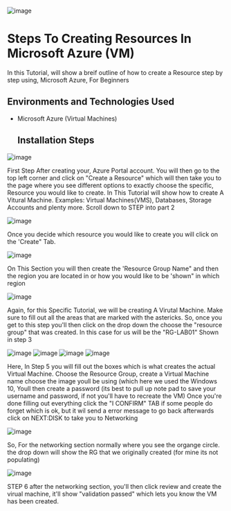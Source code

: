 


![image](https://github.com/TyeshayeC/Practical-Exam-/assets/170483282/00ad1457-1209-429d-9f23-9fc933b2f189)

# Steps To Creating Resources In Microsoft Azure (VM)

In this Tutorial, will show a breif outline of how to create a Resource step by step using, Microsoft Azure, For Beginners 











<h2>Environments and Technologies Used</h2>

- Microsoft Azure (Virtual Machines)

  <h2>Installation Steps</h2>

![image](https://github.com/TyeshayeC/Practical-Exam-/assets/170483282/d41b39b9-78f4-420e-9aae-30fca648f5b5)

 First Step After creating your, Azure Portal account. You will then go to the top left corner and click on "Create a Resource" which will 
 then take you to the page where you see different options to exactly choose the specific, Resource you would like to create. In This Tutorial will show how to create A Vitural Machine.
 Examples: Virtual Machines(VMS), Databases, Storage Accounts and plenty more. Scroll down to STEP into part 2




![image](https://github.com/TyeshayeC/Practical-Exam-/assets/170483282/53b6ba3e-9087-472a-be3c-37a8a711199a)

Once you decide which resource you would like to create you will click on the 'Create" Tab.



![image](https://github.com/TyeshayeC/Practical-Exam-/assets/170483282/71190890-e576-4e97-bced-73d871202f97)

On This Section you will then create the 'Resource Group Name" and then the region you are located in or how you would like to be 'shown" in which region 





![image](https://github.com/TyeshayeC/Practical-Exam-/assets/170483282/7883a81d-5db6-41b7-b010-294ca8e920fb)

Again, for this Specific Tutorial, we will be creating A Virutal Machine. Make sure to fill out all the areas that are marked with the astericks. So, once you get to this step
you'll then click on the drop down the choose the "resource group" that was created. In this case for us will be the "RG-LAB01" Shown in step 3


![image](https://github.com/TyeshayeC/Practical-Exam-/assets/170483282/cfd0f786-7bd2-4868-ba47-5f1816acf55d)
![image](https://github.com/TyeshayeC/Practical-Exam-/assets/170483282/3b7a067f-256e-498e-b76b-3a35d7dcd7e1)
![image](https://github.com/TyeshayeC/Practical-Exam-/assets/170483282/e00e4d66-8462-4fb6-9dd9-5b871f7b4a0a)
![image](https://github.com/TyeshayeC/Practical-Exam-/assets/170483282/0a35335d-2718-4029-9790-c21a8175e2ba)


Here, In Step 5 you will fill out the boxes which is what creates the actual Virtual Machine. Choose the Resource Group, create a Virtual Machine name
choose the image youll be using (which here we used the Windows 10, Youll then create a password (its best to pull up note pad to save your username and password, if not you'll have to recreate the VM) Once you're done filling out everything click the "I CONFIRM" TAB if some people do forget which is ok, but it wil send a error message to go back afterwards click on NEXT:DISK to take you to Networking

![image](https://github.com/TyeshayeC/Practical-Exam-/assets/170483282/17c6599d-d1bb-4c32-bf99-33744a2d5c10)

So, For the networking section normally where you see the organge circle. the drop down will show the RG that we originally created (for mine its not populating) 


![image](https://github.com/TyeshayeC/Practical-Exam-/assets/170483282/a68b74a3-45b2-408e-951b-fe997671ccea)

STEP 6 after the networking section, you'll then click review and create the virual machine, it'll show "validation passed" which lets you know the VM has been created.

















<p>
<img![image](https://github.com/TyeshayeC/osticket-prereqs/assets/170483282/e8c492ad-8b12-4644-95d6-2a18d9fba7eb)
/>
</p>
<p>

